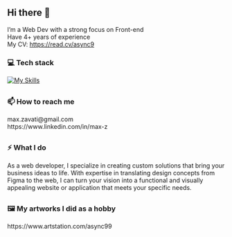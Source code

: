 ## Hi there 👋

I’m a Web Dev with a strong focus on Front-end<br/>
Have 4+ years of experience <br/>
My CV: https://read.cv/async9

### 💻 Tech stack

[![My Skills](https://skillicons.dev/icons?i=js,ts,react,redux,next,css,sass,vite,nodejs,strapi)](https://skillicons.dev)

##

### 📫 How to reach me

<div>
  max.zavati@gmail.com
  <br />
  https://www.linkedin.com/in/max-z
</div>

##

### ⚡ What I do 

As a web developer, I specialize in creating custom solutions that bring your business ideas to life. With expertise in translating design concepts from Figma to the web, I can turn your vision into a functional and visually appealing website or application that meets your specific needs.

##
  
### 🖼️ My artworks I did as a hobby
<div>
  https://www.artstation.com/async99
</div>
